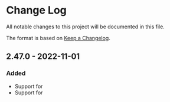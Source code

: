 # Change Log
All notable changes to this project will be documented in this file.

The format is based on [Keep a Changelog](http://keepachangelog.com/).

## 2.47.0 - 2022-11-01
### Added
- Support for  
- Support for 
